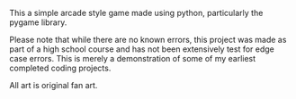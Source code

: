 This a simple arcade style game made using python, particularly the pygame library.

Please note that while there are no known errors, this project was made as part of a high school course and has not been extensively test for edge case errors.
This is merely a demonstration of some of my earliest completed coding projects.

All art is original fan art.
